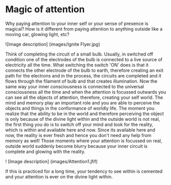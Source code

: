 # Magic of attention
Why paying attention to your inner self or your sense of presence is magical? How is it different from paying attention to anything outside like a moving car, glowing light, etc?

![Image description] (images/Ignite Flyer.jpg)

Think of completing the circuit of a small bulb. Usually, in switched off condition one of the electrodes of the bulb is connected to a live source of electricity all the time. What switching the switch 'ON' does is that it connects the other electrode of the bulb to earth, therefore creating an exit path for the electrons and in the process, the circuits are completed and it flows through the filament of bulb and that creates illumination.
Now the same way your inner consciousness is connected to the universal consciousness all the time and when the attention is focussed outwards you can see all the objects of attention, therefore, creating your self world. The mind and memory play an important role and you are able to perceive the objects and things in the conformance of worldly life.
The moment you realize that the ability to be in the world and therefore perceiving the object is only because of the divine light within and the outside world is not real, the first thing you do is to switch off your mind and look for the reality, which is within and available here and now. Since its available here and now, the reality is ever fresh and hence you don't need any help from memory as well!
Those moments where your attention is focussed on real, outside world suddenly become blurry because your inner circuit is complete and glowing with the reality. 

! [Image description] (images/Attention1.jfif)

If this is practiced for a long time,  your tendency to see within is cemented and your attention is ever on the divine light within.
